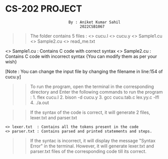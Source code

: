 # CS-202 PROJECT

								By : Aniket Kumar Sahil
								     2022CSB1067

>> The folder contains 5 files : 
	<> cucu.l
	<> cucu.y
	<> Sample1.cu
	<> Sample2.cu
	<> read_me.txt

<> Sample1.cu : Contains C code with correct syntax
<> Sample2.cu : Contains C code with incorrect syntax
	{You can modify them as per your wish}

[Note : You can change the input file by changing the filename in line:154 of cucu.y]

>> To run the program, open the terminal in the corresponding directory 
   and Enter the following commands to run the program :
        1. flex cucu.l
        2. bison -d cucu.y
        3. gcc cucu.tab.c lex.yy.c -lfl
        4. ./a.out


>> If the syntax of the code is correct, it will generate 2 files, lexer.txt 
   and parser.txt
		
	<> lexer.txt  : Contains all the tokens present in the code
	<> parser.txt : Contains parsed and printed statements and steps.


>> If the syntac is incorrect, it will display the message "Syntax Error" in
   the terminal. However, it will generate lexer.txt and parser.txt files of
   the corresponding code till its correct.
